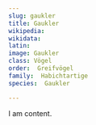 ```yaml
---
slug: gaukler
title: Gaukler
wikipedia: 
wikidata: 
latin:
image: Gaukler
class: Vögel
order:  Greifvögel
family:  Habichtartige
species:  Gaukler

---
```


I am content.
